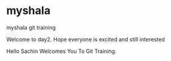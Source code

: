 myshala
=======

myshala git training 

Welcome to day2. Hope everyone is excited and still interested

Hello Sachin Welcomes You To Git Training. 